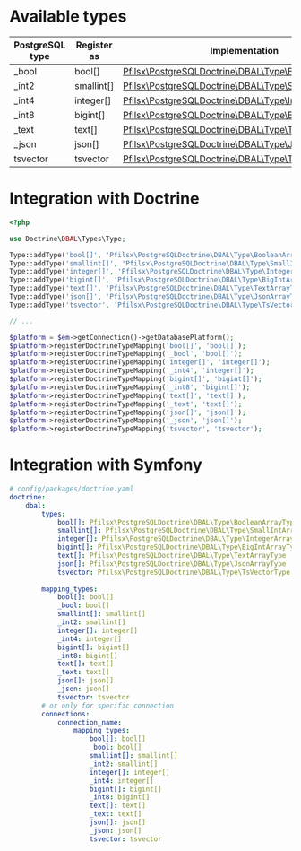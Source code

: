 Available types
===============

| PostgreSQL type | Register as | Implementation                                                                                  |
|-----------------|-------------|-------------------------------------------------------------------------------------------------|
| _bool           | bool[]      | [Pfilsx\PostgreSQLDoctrine\DBAL\Type\BooleanArrayType](../src/DBAL/Type/BooleanArrayType.php)   |
| _int2           | smallint[]  | [Pfilsx\PostgreSQLDoctrine\DBAL\Type\SmallIntArrayType](../src/DBAL/Type/SmallIntArrayType.php) | 
| _int4           | integer[]   | [Pfilsx\PostgreSQLDoctrine\DBAL\Type\IntegerArrayType](../src/DBAL/Type/IntegerArrayType.php)   | 
| _int8           | bigint[]    | [Pfilsx\PostgreSQLDoctrine\DBAL\Type\BigIntArrayType](../src/DBAL/Type/BigIntArrayType.php)     | 
| _text           | text[]      | [Pfilsx\PostgreSQLDoctrine\DBAL\Type\TextArrayType](../src/DBAL/Type/TextArrayType.php)         |
| _json           | json[]      | [Pfilsx\PostgreSQLDoctrine\DBAL\Type\JsonArrayType](../src/DBAL/Type/JsonArrayType.php)         |
| tsvector        | tsvector    | [Pfilsx\PostgreSQLDoctrine\DBAL\Type\TsVectorType](../src/DBAL/Type/TsVectorType.php)           |

Integration with Doctrine
=========================

```php 
<?php

use Doctrine\DBAL\Types\Type;

Type::addType('bool[]', 'Pfilsx\PostgreSQLDoctrine\DBAL\Type\BooleanArrayType');
Type::addType('smallint[]', 'Pfilsx\PostgreSQLDoctrine\DBAL\Type\SmallIntArrayType');
Type::addType('integer[]', 'Pfilsx\PostgreSQLDoctrine\DBAL\Type\IntegerArrayType');
Type::addType('bigint[]', 'Pfilsx\PostgreSQLDoctrine\DBAL\Type\BigIntArrayType');
Type::addType('text[]', 'Pfilsx\PostgreSQLDoctrine\DBAL\Type\TextArrayType');
Type::addType('json[]', 'Pfilsx\PostgreSQLDoctrine\DBAL\Type\JsonArrayType');
Type::addType('tsvector', 'Pfilsx\PostgreSQLDoctrine\DBAL\Type\TsVectorType');

// ...

$platform = $em->getConnection()->getDatabasePlatform();
$platform->registerDoctrineTypeMapping('bool[]', 'bool[]');
$platform->registerDoctrineTypeMapping('_bool', 'bool[]');
$platform->registerDoctrineTypeMapping('integer[]', 'integer[]');
$platform->registerDoctrineTypeMapping('_int4', 'integer[]');
$platform->registerDoctrineTypeMapping('bigint[]', 'bigint[]');
$platform->registerDoctrineTypeMapping('_int8', 'bigint[]');
$platform->registerDoctrineTypeMapping('text[]', 'text[]');
$platform->registerDoctrineTypeMapping('_text', 'text[]');
$platform->registerDoctrineTypeMapping('json[]', 'json[]');
$platform->registerDoctrineTypeMapping('_json', 'json[]');
$platform->registerDoctrineTypeMapping('tsvector', 'tsvector');
```

Integration with Symfony
=========================

```yaml
# config/packages/doctrine.yaml
doctrine:
    dbal:
        types: 
            bool[]: Pfilsx\PostgreSQLDoctrine\DBAL\Type\BooleanArrayType
            smallint[]: Pfilsx\PostgreSQLDoctrine\DBAL\Type\SmallIntArrayType
            integer[]: Pfilsx\PostgreSQLDoctrine\DBAL\Type\IntegerArrayType
            bigint[]: Pfilsx\PostgreSQLDoctrine\DBAL\Type\BigIntArrayType
            text[]: Pfilsx\PostgreSQLDoctrine\DBAL\Type\TextArrayType
            json[]: Pfilsx\PostgreSQLDoctrine\DBAL\Type\JsonArrayType
            tsvector: Pfilsx\PostgreSQLDoctrine\DBAL\Type\TsVectorType
            
        mapping_types:
            bool[]: bool[]
            _bool: bool[]
            smallint[]: smallint[]
            _int2: smallint[]
            integer[]: integer[]
            _int4: integer[]
            bigint[]: bigint[]
            _int8: bigint[]
            text[]: text[]
            _text: text[]
            json[]: json[]
            _json: json[]
            tsvector: tsvector
        # or only for specific connection
        connections:
            connection_name:
                mapping_types:
                    bool[]: bool[]
                    _bool: bool[]
                    smallint[]: smallint[]
                    _int2: smallint[]
                    integer[]: integer[]
                    _int4: integer[]
                    bigint[]: bigint[]
                    _int8: bigint[]
                    text[]: text[]
                    _text: text[]
                    json[]: json[]
                    _json: json[]
                    tsvector: tsvector
```